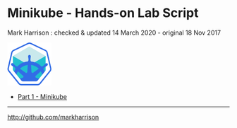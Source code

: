 # Minikube  - Hands-on Lab Script

Mark Harrison : checked & updated 14 March 2020 - original 18 Nov 2017

![](Images/Minikube.png)

- [Part 1 - Minikube](minikube.md)

---
<http://github.com/markharrison>
